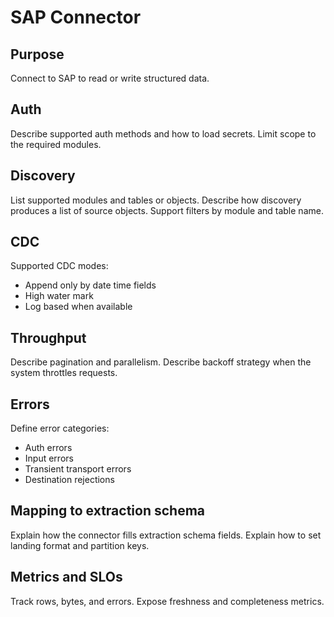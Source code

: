 # SAP Connector

## Purpose
Connect to SAP to read or write structured data.

## Auth
Describe supported auth methods and how to load secrets.
Limit scope to the required modules.

## Discovery
List supported modules and tables or objects.
Describe how discovery produces a list of source objects.
Support filters by module and table name.

## CDC
Supported CDC modes:
- Append only by date time fields
- High water mark
- Log based when available

## Throughput
Describe pagination and parallelism.
Describe backoff strategy when the system throttles requests.

## Errors
Define error categories:
- Auth errors
- Input errors
- Transient transport errors
- Destination rejections

## Mapping to extraction schema
Explain how the connector fills extraction schema fields.
Explain how to set landing format and partition keys.

## Metrics and SLOs
Track rows, bytes, and errors.
Expose freshness and completeness metrics.
